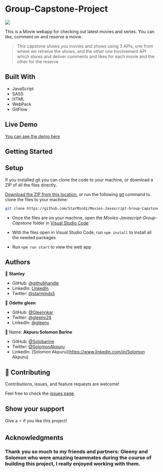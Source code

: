 # Group-Capstone-Project

![](https://img.shields.io/badge/Microverse-blueviolet)


This is a Movie webapp for checking out latest movies and series. You can like, comment on and reserve a movie.
> This capstone shows you movies and shows using 3 APIs, one from where we retreive the shows, and the other one Involvement API which stores and deliver comments and likes for each movie and the other for the reserve


## Built With

- JavaScript
- SASS
- HTML
- WebPack
- GitFlow

## Live Demo
[You can see the demo here]()



## Getting Started

## Setup
If you installed git you can clone the code to your machine, or download a ZIP of all the files directly.

[Download the ZIP from this location](https://github.com/StarMindz/Movies-Javascript-Group-Capstone), or run the following [git](https://git-scm.com/downloads)
 command to clone the files to your machine:

```bash
git clone https://github.com/StarMindz/Movies-Javascript-Group-Capstone
```
- Once the files are on your machine, open the _Movies-Javascript-Group-Capstone_ folder in [Visual Studio Code](https://code.visualstudio.com/)

- With the files open in Visual Studio Code, run ```npm install``` to install all the needed packages

- Run ```npm run start``` to view the web app



## Authors

👤 **Stanley**

- GitHub: [@githubhandle](https://github.com/StarMindz)
- LinkedIn: [LinkedIn](https://www.linkedin.com/in/stanley-nnamani-72224b180)
- Twitter: [@starminds5](https://twitter.com/StarMinds5)

👤 **Odette gleen**

- GitHub: [@Gleennkar](https://github.com/Gleennkar)
- Twitter: [@gleeny24](https://twitter.com/twitterhandle)
- LinkedIn: [@gleeny](https://www.linkedin.com/in/gleeny-nkar-aa3917182)

👤 Name: **Akpuru Solomon Barine**

- GitHub: [@Solobarine](https://github.com/Solobarine)
- Twitter: [@SolomonAkpuru](https://twitter.com/SolomonAkpuru)
- LinkedIn: [Solomon Akpuru](https://www.linkedin.com/in/Solomon Akpuru)


## 🤝 Contributing

Contributions, issues, and feature requests are welcome!

Feel free to check the [issues page](../../issues/).

## Show your support

Give a ⭐️ if you like this project!

## Acknowledgments

### Thank you so much to my friends and partners: Gleeny and Solomon who were amazing teammates during the course of building this project, I really enjoyed working with them. 
